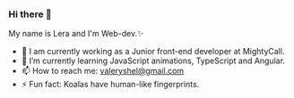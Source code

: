 ### Hi there 👋

My name is Lera and I'm Web-dev.✨

- 🔭 I am currently working as a Junior front-end developer at MightyCall.
- 🌱 I’m currently learning JavaScript animations, TypeScript and Angular.
- 📫 How to reach me: valeryshel@gmail.com
- ⚡ Fun fact: Koalas have human-like fingerprints.

